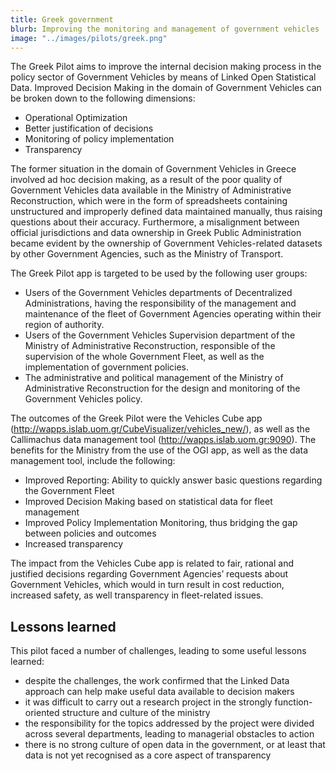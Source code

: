 ```yaml
---
title: Greek government
blurb: Improving the monitoring and management of government vehicles
image: "../images/pilots/greek.png"
---
```


The Greek Pilot aims to improve the internal decision making process in the policy sector of Government Vehicles by means of Linked Open Statistical Data. Improved Decision Making in the domain of Government Vehicles can be broken down to the following dimensions:

* Operational Optimization
* Better justification of decisions
* Monitoring of policy implementation
* Transparency

The former situation in the domain of Government Vehicles in Greece involved ad hoc decision making, as a result of the poor quality of Government Vehicles data available in the Ministry of Administrative Reconstruction, which were in the form of spreadsheets containing unstructured and improperly defined data maintained manually, thus raising questions about their accuracy. Furthermore, a misalignment between official jurisdictions and data ownership in Greek Public Administration became evident by the ownership of Government Vehicles-related datasets by other Government Agencies, such as the Ministry of Transport.

The Greek Pilot app is targeted to be used by the following user groups:

* Users of the Government Vehicles departments of Decentralized Administrations, having the responsibility of the management and maintenance of the fleet of Government Agencies operating within their region of authority.
* Users of the Government Vehicles Supervision department of the Ministry of Administrative Reconstruction, responsible of the supervision of the whole Government Fleet, as well as the implementation of government policies.
* The administrative and political management of the Ministry of Administrative Reconstruction for the design and monitoring of the Government Vehicles policy.

The outcomes of the Greek Pilot were the Vehicles Cube app (http://wapps.islab.uom.gr/CubeVisualizer/vehicles_new/), as well as the Callimachus data management tool (http://wapps.islab.uom.gr:9090). The benefits for the Ministry from the use of the OGI app, as well as the data management tool, include the following:

* Improved Reporting: Ability to quickly answer basic questions regarding the Government Fleet
* Improved Decision Making based on statistical data for fleet management
* Improved Policy Implementation Monitoring, thus bridging the gap between policies and outcomes
* Increased transparency

The impact from the Vehicles Cube app is related to fair, rational and justified decisions regarding Government Agencies’ requests about Government Vehicles, which would in turn result in cost reduction, increased safety, as well transparency in fleet-related issues.

## Lessons learned
This pilot faced a number of challenges, leading to some useful lessons learned:

* despite the challenges, the work confirmed that the Linked Data approach can help make useful data available to decision makers
* it was difficult to carry out a research project in the strongly function-oriented structure and culture of the ministry
* the responsibility for the topics addressed by the project were divided across several departments, leading to managerial obstacles to action
* there is no strong culture of open data in the government, or at least that data is not yet recognised as a core aspect of transparency
 